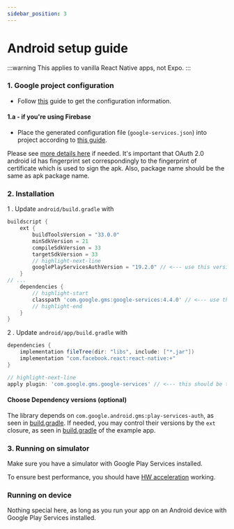 ```yaml
---
sidebar_position: 3
---
```


# Android setup guide

:::warning
This applies to vanilla React Native apps, not Expo.
:::

### 1. Google project configuration

- Follow [this](./get-config-file.md) guide to get the configuration information.

#### 1.a - if you're using Firebase

- Place the generated configuration file (`google-services.json`) into project according to [this guide](https://developers.google.com/android/guides/google-services-plugin#adding_the_json_file).

Please see [more details here](https://support.google.com/cloud/answer/6158849#installedapplications&android) if needed.
It's important that OAuth 2.0 android id has fingerprint set correspondingly to the fingerprint of certificate which is used to sign the apk. Also, package name should be the same as apk package name.

### 2. Installation

1 . Update `android/build.gradle` with

```groovy title="android/build.gradle"
buildscript {
    ext {
        buildToolsVersion = "33.0.0"
        minSdkVersion = 21
        compileSdkVersion = 33
        targetSdkVersion = 33
        // highlight-next-line
        googlePlayServicesAuthVersion = "19.2.0" // <--- use this version or newer
    }
// ...
    dependencies {
        // highlight-start
        classpath 'com.google.gms:google-services:4.4.0' // <--- use this version or newer
        // highlight-end
    }
}
```

2 . Update `android/app/build.gradle` with

```groovy title="android/app/build.gradle"
dependencies {
    implementation fileTree(dir: "libs", include: ["*.jar"])
    implementation "com.facebook.react:react-native:+"
}

// highlight-next-line
apply plugin: 'com.google.gms.google-services' // <--- this should be the last line
```

#### Choose Dependency versions (optional)

The library depends on `com.google.android.gms:play-services-auth`, as seen in [build.gradle](https://github.com/react-native-community/google-signin/blob/master/android/build.gradle). If needed, you may control their versions by the `ext` closure, as seen in [build.gradle](https://github.com/react-native-community/google-signin/blob/master/example/android/build.gradle) of the example app.

### 3. Running on simulator

Make sure you have a simulator with Google Play Services installed.

To ensure best performance, you should have [HW acceleration](https://developer.android.com/studio/run/emulator-acceleration#accel-vm) working.

### Running on device

Nothing special here, as long as you run your app on an Android device with Google Play Services installed.
